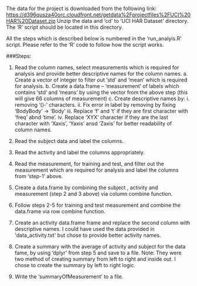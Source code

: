 The data for the project is downloaded from the following link:
https://d396qusza40orc.cloudfront.net/getdata%2Fprojectfiles%2FUCI%20HAR%20Dataset.zip
Unzip the data and ‘cd’ to ‘UCI HAR Dataset’ directory. The ‘R’ script should be located in this directory. 

All the steps which is described below is numbered in the ‘run_analyis.R’ script. Please refer to the ‘R’ code to follow how the script works.


###Steps:
1)	Read the column names, select measurements which is required for analysis and provide better descriptive names for the column names.
	a.	Create a vector of integer to filter out ‘std’ and ‘mean’ which is required for analysis.
	b.	Create a data.frame – ‘measurement’ of labels which contains ‘std’ and ‘means’ by using the vector from the above step (this will give 66 columns of measurement)
	c.	Create descriptive names by:
		i.	removing ‘()-‘ characters.
		ii.	Fix error in label by removing by fixing ‘BodyBody’ -> ‘Body’
		iii.	Replace ‘f’ and ‘t’ if they are first character with ‘freq’ abnd ‘time’.
		iv.	Replace ‘XYX’ character if they are the last character with ‘Xaxis’, ‘Yaxis’ ansd ‘Zaxis’ for better readability of column names.
		
2)	Read the subject data and label the columns.

3)	Read the activity and label the columns appropriately.

4)	Read the measurement, for training and test, and filter out the measurement which are required for analysis and label the columns from ‘step-1’ above.

5)	Create a data.frame by combining the subject , activity and measurement (step 2 and 3 above) via column combine function.

6)	Follow steps 2-5 for training and test measurement and combine the data.frame via row combine function.

7)	Create an activity data.frame frame and replace the second  column with descriptive names. I could have used the data provided in 'data_activity.txt' but chose to provide better activity names.

8)	Create a summary with the average of activity and subject for the data fame, by using ‘dplyr’ from step 5 and save to a file.
	Note: They were two method of creating summary from left to right and inside out. I chose to create the summary by left to right logic.
	
9)	Write the ‘summaryOfMeasurement’ to a file.
